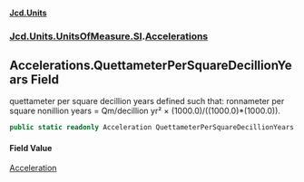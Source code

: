 #### [Jcd.Units](index.md 'index')

### [Jcd.Units.UnitsOfMeasure.SI](Jcd.Units.UnitsOfMeasure.SI.md 'Jcd.Units.UnitsOfMeasure.SI').[Accelerations](Accelerations.md 'Jcd.Units.UnitsOfMeasure.SI.Accelerations')

## Accelerations.QuettameterPerSquareDecillionYears Field

quettameter per square decillion years defined such that: ronnameter per square nonillion years = Qm/decillion yr² ×
(1000.0)/((1000.0)*(1000.0)).

```csharp
public static readonly Acceleration QuettameterPerSquareDecillionYears;
```

#### Field Value

[Acceleration](Acceleration.md 'Jcd.Units.UnitTypes.Acceleration')